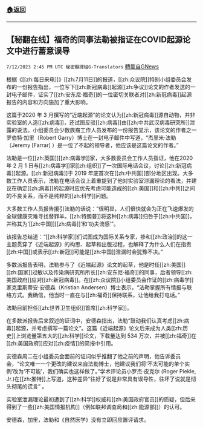 ###  [:house:返回](README.md)
---


## 【秘翻在线】福奇的同事法勒被指证在COVID起源论文中进行蓄意误导
`7/12/2023 2:45 PM UTC 秘密翻譯組G-Translators` [轉載自GNews](https://gnews.org/articles/1455256)

根据《[[zh:每日来电]]》[[zh:7月11日]]的报道，[[zh:众议院]]特别小组委员会发布的一份报告指出，一位写下[[zh:新冠病毒]]起源[[zh:争议]]论文的作者发送的一封电子邮件，证实了[[zh:安东尼·福奇]]的一位密切关联者对[[zh:新冠病毒]]起源报告的内容和方向施加了重大影响。

这篇于2020 年 3 月撰写的“近端起源”的论文认为[[zh:新冠病毒]]源自动物，并非实验室的人造[[zh:病毒]]，还试图反驳[[zh:病毒]]由[[zh:中共武汉病毒研究所]]泄露的说法。小组委员会少数族裔工作人员发布的一份报告显示，该论文的作者之一罗伯特·加里（Robert Garry）博士在一封电子邮件中写道，“杰里米·法勒（Jeremy \[Farrar\] ）是一位了不起的领导者，他应该是这篇论文的作者。”

法勒是一位[[zh:英国]][[zh:病毒学]]家，大多数委员会工作人员指证，他在2020 年 2 月 1 日与[[zh:病毒学]]家[[zh:组织]]了一次国际电话会议，讨论[[zh:新冠病毒]]起源。[[zh:新冠病毒]]于 2019 年底首次在[[zh:中共国]]部分地区出现。大多数工作人员表示，法勒在电话会议上着重提到了他对实验室泄漏理论的看法，并建议在确定[[zh:病毒]]的起源时应优先考虑可能造成的[[zh:美国]]和[[zh:中共]]之间的不良关系，而不是纯粹的[[zh:科学]]问题。

大多数工作人员报告援引法勒的话说：“很明显，人们很快就会为正在飞速爆发的全球健康灾难寻找替罪羊。[[zh:特朗普]]将这种[[zh:病毒]]归咎于[[zh:中共国]]，并称其为‘[[zh:中国]][[zh:病毒]]’和‘功夫流感’”。

该报告总结道：“[[zh:科学家]]们试图成为国际关系专家，掺和[[zh:政治]]的这一主题贯穿了《近端起源》的构思、起草和出版过程，也解释了为什么人们在指责[[zh:中国]]或表示[[zh:新冠]]可能是[[zh:中国]]泄漏时会犹豫不决。”

多数派报告表明，法勒参与了《近端起源》论文的起草，他是时任[[zh:美国]][[zh:国家]]过敏以及传染病研究所所长[[zh:安东尼·福奇]]的同事，后者领导[[zh:美国政府]]应对[[zh:新冠病毒]]。在[[zh:众议院]]小组委员会作证的[[zh:病毒学]]家克里斯蒂安·安德森（Kristian Andersen）博士表示，“法勒掌握所有情报与联络方式。我确信，他当时一直在与[[zh:福奇]]保持联系，让他给我打电话。”

法勒目前担任[[zh:世界卫生组织]]首席[[zh:科学家]]。

在多数派报告后来叙述的证词中，安德森指出，法勒“鼓动我们认真考虑[[zh:病毒]]起源，并考虑撰写一篇论文”。这篇《近端起源》论文后来成为人类[[zh:历史]]上浏览量第五大的[[zh:科学]]论文，下载量达到 534 万次，并被[[zh:福奇]]在[[zh:美国政府]]应对[[zh:疫情]]的简报中引用。

安德森周二在小组委员会面前的证词似乎推翻了他之前的声明，他告诉委员会，“论文唯一一个更改的建议来自法勒博士，他建议我们将‘不太可能的单个实例’改为‘不可能’，我们确实也这样做了。”学术评论员小罗杰·皮克尔 (Roger Piekle, Jr.)在[[zh:推特]]上写道，这种差异“往好了说是非常具有误导性，往坏了说就是彻头彻尾的谎言” 。

实验室泄漏理论最初遭到了[[zh:科学]]权威和[[zh:美国政府官员]]的质疑，但后来得到了一些[[zh:美国情报机构]]（例如联邦调查局和[[zh:能源部]]）的认可。

安德森，加里，法勒和《自然医学》没有立即回应置评请求。
